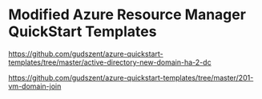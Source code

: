 # Modified Azure Resource Manager QuickStart Templates

https://github.com/gudszent/azure-quickstart-templates/tree/master/active-directory-new-domain-ha-2-dc

https://github.com/gudszent/azure-quickstart-templates/tree/master/201-vm-domain-join
